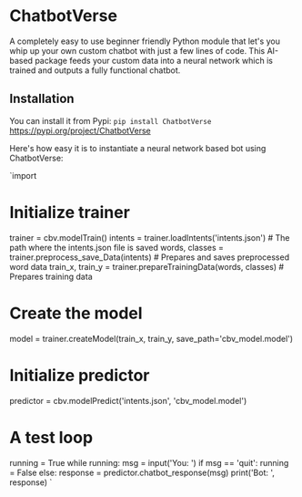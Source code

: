 # ChatbotVerse
A completely easy to use beginner friendly Python module that let's you whip up your own custom chatbot with just a few lines of code. This AI-based package feeds your custom data into a neural network which is trained and outputs a fully functional chatbot.

## Installation
You can install it from Pypi:
`pip install ChatbotVerse`
https://pypi.org/project/ChatbotVerse

Here's how easy it is to instantiate a neural network based bot using ChatbotVerse:

`import 

# Initialize trainer
trainer = cbv.modelTrain()
intents = trainer.loadIntents('intents.json')  # The path where the intents.json file is saved
words, classes = trainer.preprocess_save_Data(intents)  # Prepares and saves preprocessed word data
train_x, train_y = trainer.prepareTrainingData(words, classes)  # Prepares training data

# Create the model
model = trainer.createModel(train_x, train_y, save_path='cbv_model.model')

# Initialize predictor
predictor = cbv.modelPredict('intents.json', 'cbv_model.model')

# A test loop
running = True
while running:
    msg = input('You: ')
    if msg == 'quit':
        running = False
    else:
        response = predictor.chatbot_response(msg)
        print('Bot: ', response)
`
